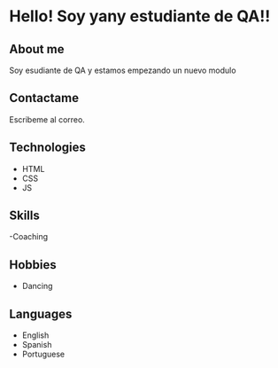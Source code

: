 # Hello! Soy yany estudiante de QA!!

## About me

Soy esudiante de QA y estamos empezando un nuevo modulo

## Contactame 

Escribeme al correo.

## Technologies
- HTML
- CSS
- JS

## Skills

-Coaching

## Hobbies
- Dancing
  
## Languages
- English
- Spanish
- Portuguese
